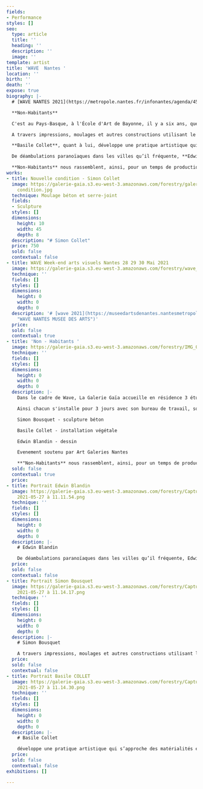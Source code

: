 ```yaml
---
fields:
- Performance
styles: []
seo:
  type: article
  title: ''
  heading: ''
  description: ''
  image: ''
template: artist
title: 'WAVE  Nantes '
location: ''
birth: ''
death: ''
expose: true
biography: |-
  # [WAVE NANTES 2021](https://metropole.nantes.fr/infonantes/agenda/45412-wave--week-end-arts-visuels "WAVE NANTES")

  **Non-Habitants**

  C'est au Pays-Basque, à l'École d'Art de Bayonne, il y a six ans, que nous nous sommes trouvés. Depuis cette époque riche de découvertes, de partages et d’apprentissages, nous évoluons au gré de nos recherches, de nos aventures, voyageant aussi bien à travers des villes modernes que des paysages anciens. Ces errances nous ont amené à nous retrouver à Nantes, belle et grande place aux mille desseins artistiques, carrefour de curiosités peuplé de réalisateurs et acteurs d’un monde aux multiples facettes culturelles. Aussi, ayant emprunté des chemins différents au cours de ces dernières années, nous croisons à nouveau notre compréhension singulière d’espaces hybride par l'expérience de nos médiums respectifs.

  A travers impressions, moulages et autres constructions utilisant le béton, exploitant les éléments du chantier, du monde ouvrier, **Simon Bousquet** compose ses réalisations autour de questionnements sur les ruines qui nous entourent, avec lesquelles on vit.

  **Basile Collet**, quant à lui, développe une pratique artistique qui s’approche des matérialités et notions des systèmes de survie, des traces d’existences, et de la perpétuité de la mémoire, par le biais d’installations, de sculptures, dessins et vidéos. Son travail opère comme un exercice de traduction entre l’immatérialité de l'idéal et la réalité politique. Il conduit dans le cadre du programme CCC à la Head Genève, une recherche sur le lien entre les imaginaires apocalyptiques et la gestion des territoires.

  De déambulations paranoïaques dans les villes qu’il fréquente, **Edwin Blandin** expérimente des productions visuelles, comme la réalisation d’un scénario et autres objets qui génèrent des histoires. Une perte de repères esthétiques architecturaux lui permet de construire des récits imaginaires à travers ces cités, telle une exploration kaléidoscopique non seulement par le biais de l’optique de la caméra mais aussi par le crayon. Il poursuit cette ligne qui illustre cette belle image d’un érotisme brut entre cinéma et théâtre. Son travail peut rester à jamais un film de papier, scénario de futures villes habitables, laissé sur le coin de la table avant même d’être réalisé pour devenir des ruines.

  **Non-Habitants** nous rassemblent, ainsi, pour un temps de production, sur le lieu même de l’exposition, à la **Galerie Gaïa à Nantes,** le temps d'un week-end de déambulation artistique dans la ville  : [Wave]() Ce processus expérimental tente de voir comment la diversité et la pluralité de nos approches plastiques cohabitent, s'adaptent et se transforment via des fragments de nos travaux. Partageant un intérêt commun pour le paysage urbain, les marques et les caractéristiques des modes d’habitation, nous prenons le parti à travers le projet « Non-Habitants » de vivre cette cohabitation fortuite comme un moteur de notre création personnelle.
works:
- title: Nouvelle condition - Simon Collet
  image: https://galerie-gaia.s3.eu-west-3.amazonaws.com/forestry/galerie-gaia-simon-collet-nouvelle
    condition.jpg
  technique: Moulage béton et serre-joint
  fields:
  - Sculpture
  styles: []
  dimensions:
    height: 10
    width: 45
    depth: 8
  description: "# Simon Collet"
  price: 750
  sold: false
  contextual: false
- title: WAVE Week-end arts visuels Nantes 28 29 30 Mai 2021
  image: https://galerie-gaia.s3.eu-west-3.amazonaws.com/forestry/wave_150dpi-01 (1).png
  technique: ''
  fields: []
  styles: []
  dimensions:
    height: 0
    width: 0
    depth: 0
  description: '# [wave 2021](https://museedartsdenantes.nantesmetropole.fr/infonantes/mda/agenda/45412-wave--week-end-arts-visuels
    "WAVE NANTES MUSEE DES ARTS")'
  price: 
  sold: false
  contextual: true
- title: 'Non - Habitants '
  image: https://galerie-gaia.s3.eu-west-3.amazonaws.com/forestry/IMG_0982.jpeg
  technique: ''
  fields: []
  styles: []
  dimensions:
    height: 0
    width: 0
    depth: 0
  description: |-
    Dans le cadre de Wave, La Galerie Gaïa accueille en résidence 3 étudiants de l'Ecole des Beaux Arts de Nantes afin qu'après cette longue période de retrait forcé ils puissent montrer, échanger sur leurs pratiques respectives en travaillant sur place leurs disciplines.

    Ainsi chacun s'installe pour 3 jours avec son bureau de travail, son matériel et ses envies d'évoquer leur rapport à la ville, à l'espace de vie et à la galerie.

    Simon Bousquet - sculpture béton

    Basile Collet - installation végétale

    Edwin Blandin - dessin

    Evenement soutenu par Art Galeries Nantes

    **"Non-Habitants** nous rassemblent, ainsi, pour un temps de production, sur le lieu même de l’exposition, à la **Galerie Gaïa à Nantes,** le temps d’un week-end de déambulation artistique dans la ville : [Wave](https://galeriegaia.fr/artists/wave-week-end-arts-visuels-nantes/) Ce processus expérimental tente de voir comment la diversité et la pluralité de nos approches plastiques cohabitent, s’adaptent et se transforment via des fragments de nos travaux. Partageant un intérêt commun pour le paysage urbain, les marques et les caractéristiques des modes d’habitation, nous prenons le parti à travers le projet « Non-Habitants » de vivre cette cohabitation fortuite comme un moteur de notre création personnelle."
  sold: false
  contextual: true
  price: 
- title: Portrait Edwin Blandin
  image: https://galerie-gaia.s3.eu-west-3.amazonaws.com/forestry/Capture d’écran
    2021-05-27 à 11.11.54.png
  technique: ''
  fields: []
  styles: []
  dimensions:
    height: 0
    width: 0
    depth: 0
  description: |-
    # Edwin Blandin

    De déambulations paranoïaques dans les villes qu’il fréquente, Edwin Blandin expérimente des productions visuelles, comme la réalisation d’un scénario et autres objets qui génèrent des histoires. Une perte de repères esthétiques architecturaux lui permet de construire des récits imaginaires à travers ces cités, telle une exploration kaléidoscopique non seulement par le biais de l’optique de la caméra mais aussi par le crayon. Il poursuit cette ligne qui illustre cette belle image d’un érotisme brut entre cinéma et théâtre. Son travail peut rester à jamais un film de papier, scénario de futures villes habitables, laissé sur le coin de la table avant même d’être réalisé pour devenir des ruines.
  price: 
  sold: false
  contextual: false
- title: Portrait Simon Bousquet
  image: https://galerie-gaia.s3.eu-west-3.amazonaws.com/forestry/Capture d’écran
    2021-05-27 à 11.14.17.png
  technique: ''
  fields: []
  styles: []
  dimensions:
    height: 0
    width: 0
    depth: 0
  description: |-
    # Simon Bousquet

    A travers impressions, moulages et autres constructions utilisant le béton, exploitant les éléments du chantier, du monde ouvrier, Simon Bousquet compose ses réalisations autour de questionnements sur les ruines qui nous entourent, avec lesquelles on vit.
  price: 
  sold: false
  contextual: false
- title: Portrait Basile COLLET
  image: https://galerie-gaia.s3.eu-west-3.amazonaws.com/forestry/Capture d’écran
    2021-05-27 à 11.14.30.png
  technique: ''
  fields: []
  styles: []
  dimensions:
    height: 0
    width: 0
    depth: 0
  description: |-
    # Basile Collet

    développe une pratique artistique qui s’approche des matérialités et notions des systèmes de survie, des traces d’existences, et de la perpétuité de la mémoire, par le biais d’installations, de sculptures, dessins et vidéos. Son travail opère comme un exercice de traduction entre l’immatérialité de l'idéal et la réalité politique. Il conduit dans le cadre du programme CCC à la Head Genève, une recherche sur le lien entre les imaginaires apocalyptiques et la gestion des territoires.
  price: 
  sold: false
  contextual: false
exhibitions: []

---
```


